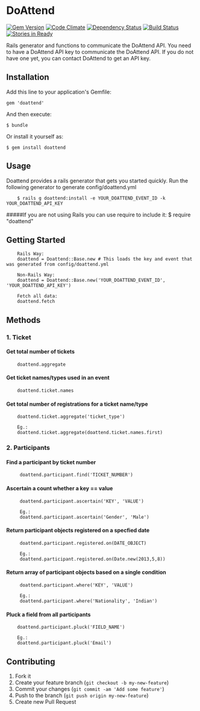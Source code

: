 # DoAttend

[![Gem Version](https://badge.fury.io/rb/doattend.png)](http://badge.fury.io/rb/doattend)
[![Code Climate](https://codeclimate.com/github/swaroopsm/doattend.png)](https://codeclimate.com/github/swaroopsm/doattend)
[![Dependency Status](https://gemnasium.com/swaroopsm/doattend.png)](https://gemnasium.com/swaroopsm/doattend)
[![Build Status](https://travis-ci.org/swaroopsm/doattend.png?branch=master)](https://travis-ci.org/swaroopsm/doattend)
[![Stories in Ready](https://badge.waffle.io/swaroopsm/doattend.png?label=ready)](https://waffle.io/swaroopsm/doattend)  

Rails generator and functions to communicate the DoAttend API. You need to have a DoAttend API key to communicate the DoAttend API. If you do not have one yet, you can contact DoAttend to get an API key.

## Installation

Add this line to your application's Gemfile:

    gem 'doattend'

And then execute:

    $ bundle

Or install it yourself as:

    $ gem install doattend

## Usage

Doattend provides a rails generator that gets you started quickly. 
Run the following generator to generate config/doattend.yml
		
		$ rails g doattend:install -e YOUR_DOATTEND_EVENT_ID -k YOUR_DOATTEND_API_KEY

#####If you are not using Rails you can use require to include it:
		$ require "doattend"

## Getting Started
		Rails Way:
		doattend = Doattend::Base.new # This loads the key and event that was generated from config/doattend.yml

		Non-Rails Way:
		doattend = Doattend::Base.new('YOUR_DOATTEND_EVENT_ID', 'YOUR_DOATTEND_API_KEY')
		
		Fetch all data:
		doattend.fetch
		


## Methods

### 1. Ticket
#### Get total number of tickets
		doattend.aggregate

#### Get ticket names/types used in an event
		doattend.ticket.names

#### Get total number of registrations for a ticket name/type
		doattend.ticket.aggregate('ticket_type')

		Eg.:
		doattend.ticket.aggregate(doattend.ticket.names.first)

### 2. Participants

#### Find a participant by ticket number
		 doattend.participant.find('TICKET_NUMBER')

#### Ascertain a count whether a key == value
		 doattend.participant.ascertain('KEY', 'VALUE')

		 Eg.:
		 doattend.participant.ascertain('Gender', 'Male')

#### Return participant objects registered on a specfied date
		 doattend.participant.registered.on(DATE_OBJECT)

		 Eg.:
		 doattend.participant.registered.on(Date.new(2013,5,8))

#### Return array of participant objects based on a single condition
		 doattend.participant.where('KEY', 'VALUE')

		 Eg.: 
		 doattend.participant.where('Nationality', 'Indian')

#### Pluck a field from all participants
		doattend.participant.pluck('FIELD_NAME')

		Eg.:
		doattend.participant.pluck('Email')

## Contributing

1. Fork it
2. Create your feature branch (`git checkout -b my-new-feature`)
3. Commit your changes (`git commit -am 'Add some feature'`)
4. Push to the branch (`git push origin my-new-feature`)
5. Create new Pull Request

